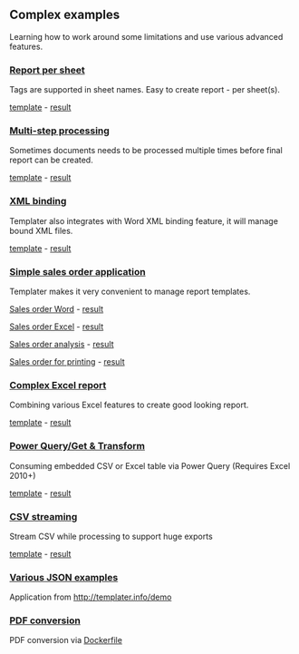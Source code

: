 ## Complex examples

Learning how to work around some limitations and use various advanced features.

### [Report per sheet](SheetReport/Readme.md)

Tags are supported in sheet names. Easy to create report - per sheet(s).

[template](SheetReport/template/Report.xlsx?raw=true) - [result](SheetReport/result.xlsx?raw=true)

### [Multi-step processing](DoubleProcessing/Readme.md)

Sometimes documents needs to be processed multiple times before final report can be created.

[template](DoubleProcessing/template/ResizeWithNesting.xlsx?raw=true) - [result](DoubleProcessing/result.xlsx?raw=true)

### [XML binding](XmlBinding/Readme.md)

Templater also integrates with Word XML binding feature, it will manage bound XML files.

[template](XmlBinding/template/Binding.docx?raw=true) - [result](XmlBinding/result.docx?raw=true)

### [Simple sales order application](SalesOrderMVP%20(.NET)/Readme.md)

Templater makes it very convenient to manage report templates.

[Sales order Word](SalesOrderMVP%20(.NET)/Templates/SalesOrderItem.docx?raw=true) - [result](SalesOrderMVP%20(.NET)/result-one.docx?raw=true)

[Sales order Excel](SalesOrderMVP%20(.NET)/Templates/SalesOrderItem.xlsx?raw=true) - [result](SalesOrderMVP%20(.NET)/result-one.xlsx?raw=true)

[Sales order analysis](SalesOrderMVP%20(.NET)/Templates/SalesOrderGrid.xlsx?raw=true) - [result](SalesOrderMVP%20(.NET)/result-grid.xlsx?raw=true)

[Sales order for printing](SalesOrderMVP%20(.NET)/Templates/SalesOrder.txt) - [result](SalesOrderMVP%20(.NET)/result.txt)

### [Complex Excel report](DepartmentReport/Readme.md)

Combining various Excel features to create good looking report.

[template](DepartmentReport/template/departments.xlsx?raw=true) - [result](DepartmentReport/result.xlsx?raw=true)

### [Power Query/Get & Transform](PowerQuery/Readme.md)

Consuming embedded CSV or Excel table via Power Query (Requires Excel 2010+)

[template](PowerQuery/template/PowerQuery.xlsx?raw=true) - [result](PowerQuery/result.xlsx?raw=true)

### [CSV streaming](CsvStreaming/Readme.md)

Stream CSV while processing to support huge exports

[template](CsvStreaming/template/input.csv) - [result](CsvStreaming/result.csv)

### [Various JSON examples](TemplaterServer/Readme.md)

Application from http://templater.info/demo

### [PDF conversion](TemplaterServer/Readme.md)

PDF conversion via [Dockerfile](TemplaterServer/Dockerfile)

